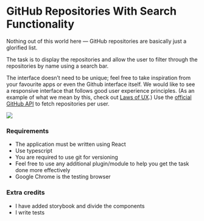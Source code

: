 # GitHub Repositories With Search Functionality

Nothing out of this world here — GitHub repositories are basically just a glorified list.

The task is to display the repositories and allow the user to filter through the repositories by name using a search bar. 

The interface doesn’t need to be unique; feel free to take inspiration from your favourite apps or even the Github interface itself. We would like to see a responsive interface that follows good user experience principles. (As an example of what we mean by this, check out [Laws of UX](https://lawsofux.com/).)
Use the [official GitHub API](https://docs.github.com/en/rest) to fetch repositories per user.

![](https://mvst.notion.site/image/https%3A%2F%2Fs3-us-west-2.amazonaws.com%2Fsecure.notion-static.com%2F757149b7-1c0e-4cba-a2bc-8d156aa18025%2FScreenshot_2020-07-21_at_13.53.55.png?table=block&id=0e9c523b-c533-4a27-9834-7d43659516b6&spaceId=4e1cf620-71f7-41c3-8cd4-f5f843e33db8&width=2000&userId=&cache=v2)


### Requirements

- The application must be written using React
- Use typescript
- You are required to use git for versioning
- Feel free to use any additional plugin/module to help you get the task done more effectively
- Google Chrome is the testing browser

### Extra credits


- I have added storybook and divide the components
- I write tests